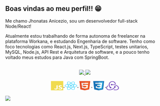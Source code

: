 ## Boas vindas ao meu perfil!! 😁

Me chamo Jhonatas Anicezio, sou um desenvolvedor full-stack Node/React!

Atualmente estou trabalhando de forma autonoma de freelancer na plataforma Workana, e estudando Engenharia de software. Tenho como foco tecnologias como React.js, Next.js, TypeScript, testes unitarios, MySQL, Node.js, API Rest e Arquitetura de software, e a pouco tenho voltado meus estudos para Java com SpringBoot.


<br>

<div align="center">
  <a href="https://github.com/JhonatasAnicezio">
  <img height="180em"  src="https://github-readme-stats.vercel.app/api?username=JhonatasAnicezio&show_icons=true&theme=dark&include_all_commits=true&count_private=true"/>
  <img height="180em" src="https://github-readme-stats.vercel.app/api/top-langs/?username=jhonatasanicezio&layout=compact&langs_count=7&theme=dark"/>

<br>

<div style="display: inline_block"><br>
  <img align="center" alt="Jhonatas-Js" height="30" width="40" src="https://raw.githubusercontent.com/devicons/devicon/master/icons/javascript/javascript-plain.svg">
  <img align="center" alt="Jhonatas-React" height="30" width="40" src="https://raw.githubusercontent.com/devicons/devicon/master/icons/react/react-original.svg">
  <img align="center" alt="Jhonatas-HTML" height="30" width="40" src="https://raw.githubusercontent.com/devicons/devicon/master/icons/html5/html5-original.svg">
  <img align="center" alt="Jhonatas-CSS" height="30" width="40" src="https://raw.githubusercontent.com/devicons/devicon/master/icons/css3/css3-original.svg">
    <img align="center" alt="Jhonatas-Redux" height="30" width="40" src="https://raw.githubusercontent.com/devicons/devicon/master/icons/redux/redux-original.svg">
</div>

<br>

<div align="left">
  <a href="https://www.linkedin.com/in/jhonatas-anicezio" target="_blank"><img src="https://img.shields.io/badge/LinkedIn-0077B5?style=for-the-badge&logo=linkedin&logoColor=white">
  </a>
  <!-- <img src="https://visitor-badge.glitch.me/badge?page_id=JhonatasAnicezio"> -->
</div>

